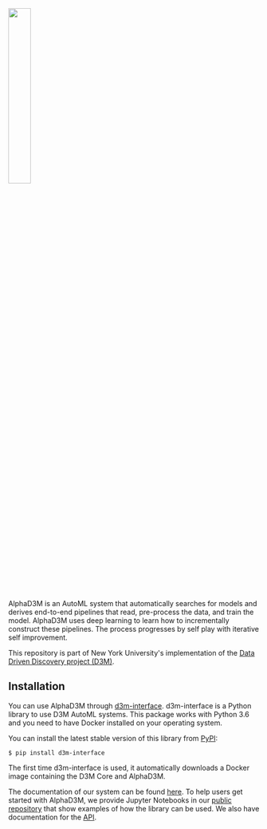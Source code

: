 <img src="https://gitlab.com/ViDA-NYU/d3m/alphad3m/-/raw/devel/AlphaD3M_logo.png" width=30%>


AlphaD3M is an AutoML system that automatically searches for models and derives end-to-end pipelines that read, pre-process the data, and train the model.
AlphaD3M uses deep learning to learn how to incrementally construct these pipelines. The process progresses by self play with iterative self improvement.

This repository is part of New York University's implementation of the [Data Driven Discovery project (D3M)](https://datadrivendiscovery.org/).


Installation
------------


You can use AlphaD3M through [d3m-interface](https://d3m-interface.readthedocs.io/en/latest/).  d3m-interface is a Python library to use D3M AutoML systems.
This package works with Python 3.6 and  you need to have Docker installed on your operating system.

You  can install the latest stable version of this library from [PyPI](https://pypi.org/project/d3m-interface/):

```
$ pip install d3m-interface
```

The first time d3m-interface is used, it automatically downloads a Docker image containing the D3M Core and AlphaD3M.


The documentation of our system can be found [here](https://d3m-interface.readthedocs.io/).
To help users get started with AlphaD3M, we provide Jupyter Notebooks in our
[public repository](https://gitlab.com/ViDA-NYU/d3m/d3m_interface/-/tree/master/examples) that show examples of how the library can be used.
We also have documentation for the [API](https://d3m-interface.readthedocs.io/en/latest/api.html).
